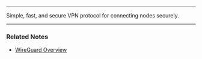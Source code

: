 
---

Simple, fast, and secure VPN protocol for connecting nodes securely.

---
### Related Notes
- [WireGuard Overview](WireGuard%20Overview.md)
